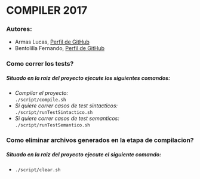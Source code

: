 # COMPILER 2017 #

### Autores: ###
- Armas Lucas, [Perfil de GitHub](https://github.com/larmas)
- Bentolilla Fernando, [Perfil de GitHub](https://github.com/fernando13)

### Como correr los tests? ###

##### Situado en la raiz del proyecto ejecute los siguientes comandos: #####
* *Compilar el proyecto:*\
 `./script/compile.sh`
* *Si quiere correr casos de test sintacticos:*\
 `./script/runTestSintactico.sh`
* *Si quiere correr casos de test semanticos:*\
 `./script/runTestSemantico.sh`

### Como eliminar archivos generados en la etapa de compilacion? ###

##### Situado en la raiz del proyecto ejecute el siguiente comando: #####
* `./script/clear.sh`
